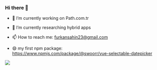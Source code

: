 ### Hi there 👋
- 🔭 I’m currently working on Path.com.tr
- 🌱 I’m currently researching hybrid apps
- 📫 How to reach me: furkansahin23@gmail.com

- 😄 my first npm package: https://www.npmjs.com/package/@swoorr/vue-selectable-datepicker

![](https://komarev.com/ghpvc/?username=swoorr)

<!--
**swoorr/swoorr** is a ✨ _special_ ✨ repository because its `README.md` (this file) appears on your GitHub profile.

Here are some ideas to get you started:

- 🔭 I’m currently working on ...
- 🌱 I’m currently learning ...
- 👯 I’m looking to collaborate on ...
- 🤔 I’m looking for help with ...
- 💬 Ask me about ...
- 📫 How to reach me: ...
- 😄 Pronouns: ...
- ⚡ Fun fact: ...
-->
